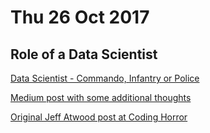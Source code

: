 # Thu 26 Oct 2017

## Role of a Data Scientist

[Data Scientist - Commando, Infantry or Police](http://mybench.co.uk/the-role-of-a-data-scientist-commandos-infantry-and-police-2/)

[Medium post with some additional thoughts](https://medium.com/@rsarver/commando-infantry-or-police-who-are-you-a830502d56b6)

[Original Jeff Atwood post at Coding Horror](https://blog.codinghorror.com/commandos-infantry-and-police/)